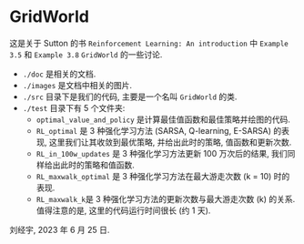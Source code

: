# GridWorld

这是关于 Sutton 的书 `Reinforcement Learning: An introduction` 中 `Example 3.5` 和 `Example 3.8` `GridWorld` 的一些讨论.

- `./doc` 是相关的文档.
- `./images` 是文档中相关的图片.
- `./src` 目录下是我们的代码, 主要是一个名叫 `GridWorld` 的类.
- `./test` 目录下有 5 个文件夹:
  - `optimal_value_and_policy` 是计算最佳值函数和最佳策略并绘图的代码.
  - `RL_optimal` 是 3 种强化学习方法 (SARSA, Q-learning, E-SARSA) 的表现, 这里我们让其收敛到最优策略, 并给出此时的策略, 值函数和更新次数.
  - `RL_in_100w_updates` 是 3 种强化学习方法更新 100 万次后的结果, 我们同样给出此时的策略和值函数.
  - `RL_maxwalk_optimal` 是 3 种强化学习方法在最大游走次数 \(k = 10\) 时的表现.
  - `RL_maxwalk_k`是 3 种强化学习方法的更新次数与最大游走次数 \(k\) 的关系. 值得注意的是, 这里的代码运行时间很长 (约 1 天).

刘经宇, 2023 年 6 月 25 日.
